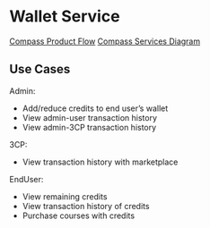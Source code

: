# Wallet Service

[Compass Product Flow](https://miro.com/app/board/uXjVMkv3bh4=/?share_link_id=179469421530)
[Compass Services Diagram](https://app.diagrams.net/#G1ZcWAg558z88DcWNC4b2NKt1Q3MAPHSZu)

## Use Cases
Admin:
  - Add/reduce credits to end user’s wallet
  - View admin-user transaction history
  - View admin-3CP transaction history

3CP:
  - View transaction history with marketplace

EndUser:
  - View remaining credits
  - View transaction history of credits
  - Purchase courses with credits